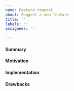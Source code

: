 ```yaml
---
name: Feature request
about: Suggest a new feature
title: ''
labels: ''
assignees: ''

---
```


#### Summary
<!--One paragraph explanation of the feature.-->

#### Motivation
<!-- Why should this feature exist?
What are the use-cases?-->

#### Implementation
<!-- Do you have ideas regarding the implementation of this feature?
Are you willing to implement this feature?-->

#### Drawbacks
<!-- Why should we not do this? -->
